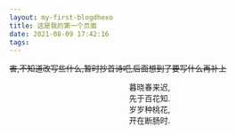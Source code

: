 ```yaml
---
layout: my-first-blogdhexo
title: 这是我的第一个页面
date: 2021-08-09 17:42:16
tags:
---
```


~~害,不知道改写些什么,暂时抄首诗吧,后面想到了要写什么再补上~~

<!--more-->

<center>暮晓春来迟,

<center>先于百花知.

<center>岁岁种桃花,

<center>开在断肠时.
<!--more-->


